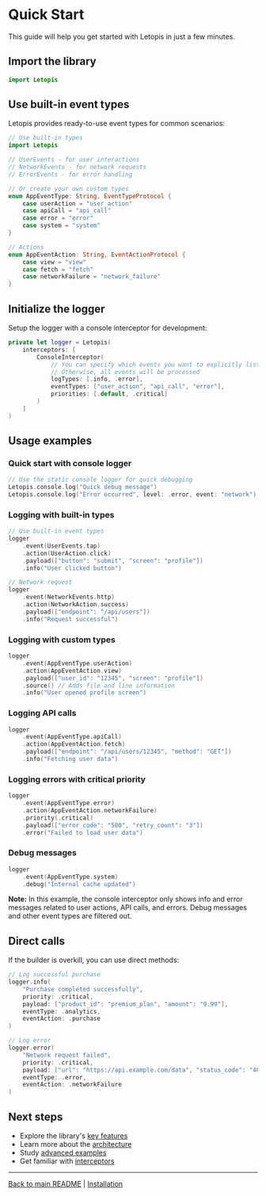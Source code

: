 # Quick Start

This guide will help you get started with Letopis in just a few minutes.

## Import the library

```swift
import Letopis
```

## Use built-in event types

Letopis provides ready-to-use event types for common scenarios:

```swift
// Use built-in types
import Letopis

// UserEvents - for user interactions
// NetworkEvents - for network requests
// ErrorEvents - for error handling

// Or create your own custom types
enum AppEventType: String, EventTypeProtocol {
    case userAction = "user_action"
    case apiCall = "api_call"
    case error = "error"
    case system = "system"
}

// Actions
enum AppEventAction: String, EventActionProtocol {
    case view = "view"
    case fetch = "fetch"
    case networkFailure = "network_failure"
}
```

## Initialize the logger

Setup the logger with a console interceptor for development:

```swift
private let logger = Letopis(
    interceptors: [
        ConsoleInterceptor(
            // You can specify which events you want to explicitly listen to
            // Otherwise, all events will be processed
            logTypes: [.info, .error],
            eventTypes: ["user_action", "api_call", "error"],
            priorities: [.default, .critical]
        )
    ]
)
```

## Usage examples

### Quick start with console logger

```swift
// Use the static console logger for quick debugging
Letopis.console.log("Quick debug message")
Letopis.console.log("Error occurred", level: .error, event: "network")
```

### Logging with built-in types

```swift
// Use built-in event types
logger
    .event(UserEvents.tap)
    .action(UserAction.click)
    .payload(["button": "submit", "screen": "profile"])
    .info("User clicked button")

// Network request
logger
    .event(NetworkEvents.http)
    .action(NetworkAction.success)
    .payload(["endpoint": "/api/users"])
    .info("Request successful")
```

### Logging with custom types

```swift
logger
    .event(AppEventType.userAction)
    .action(AppEventAction.view)
    .payload(["user_id": "12345", "screen": "profile"])
    .source() // Adds file and line information
    .info("User opened profile screen")
```

### Logging API calls

```swift
logger
    .event(AppEventType.apiCall)
    .action(AppEventAction.fetch)
    .payload(["endpoint": "/api/users/12345", "method": "GET"])
    .info("Fetching user data")
```

### Logging errors with critical priority

```swift
logger
    .event(AppEventType.error)
    .action(AppEventAction.networkFailure)
    .priority(.critical)
    .payload(["error_code": "500", "retry_count": "3"])
    .error("Failed to load user data")
```

### Debug messages

```swift
logger
    .event(AppEventType.system)
    .debug("Internal cache updated")
```

**Note:** In this example, the console interceptor only shows info and error messages related to user actions, API calls, and errors. Debug messages and other event types are filtered out.

## Direct calls

If the builder is overkill, you can use direct methods:

```swift
// Log successful purchase
logger.info(
    "Purchase completed successfully",
    priority: .critical,
    payload: ["product_id": "premium_plan", "amount": "9.99"],
    eventType: .analytics,
    eventAction: .purchase
)

// Log error
logger.error(
    "Network request failed",
    priority: .critical,
    payload: ["url": "https://api.example.com/data", "status_code": "404"],
    eventType: .error,
    eventAction: .networkFailure
)
```

## Next steps

- Explore the library's [key features](features.md)
- Learn more about the [architecture](architecture.md)
- Study [advanced examples](examples/basic.md)
- Get familiar with [interceptors](advanced/interceptors.md)

---

[Back to main README](../../README.md) | [Installation](installation.md)
